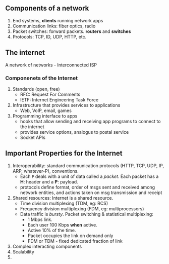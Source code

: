 ## Components of a network

1. End systems, **clients** running network apps
2. Communication links: fiber optics, radio
3. Packet switches: forward packets. **routers** and **switches**
4. Protocols: TCP, ID, UDP, HTTP, etc.

## The internet

A network of networks - Interconnected ISP

### Componenets of the Internet

1. Standards (open, free)
    - RFC: Request For Comments
    - IETF: Internet Engineering Task Force
2. Infrastructure that provides services to applications
    - Web, VoIP, email, games
3. Programming interface to apps
    - hooks that allow sending and receiving app programs to connect to the internet
    - provides service options, analogus to postal service
    - Socket APIs

## Important Properties for the Internet

1. Interoperability: standard communication protocols (HTTP, TCP, UDP, IP, ARP, whatever-P), conventions.
    - Each `P` deals with a  unit of data called a _packet_. Each packet has a **H**: header and a **P**: payload.
    - protocols define format, order of msgs sent and received among network entities, and actions taken on msg transmission and receipt
2. Shared resources: Internet is a shared resource.
    - Time division multiplexing (TDM, eg: RCS)
    - Frequency division multiplexing (FDM, eg: multiprocessors)
    - Data traffic is _bursty_. Packet switching & statistical multiplexing:
        - 1 Mbps link.
        - Each user 100 Kbps **when** active.
        - Active 10% of the time.
        - Packet occupies the link on demand only
        - FDM or TDM - fixed dedicated fraction of link
3. Complex interacting components
4. Scalability
5. 
